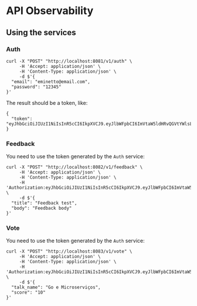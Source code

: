 # API Observability

## Using the services

### Auth

```
curl -X "POST" "http://localhost:8081/v1/auth" \
     -H 'Accept: application/json' \
     -H 'Content-Type: application/json' \
     -d $'{
  "email": "eminetto@email.com",
  "password": "12345"
}'

```

The result should be a token, like:

```
{
  "token": "eyJhbGciOiJIUzI1NiIsInR5cCI6IkpXVCJ9.eyJlbWFpbCI6ImVtaW5ldHRvQGVtYWlsLmNvbSIsImV4cCI6MTY4MTE3NjU0OSwiaWF0IjoxNjgxMTcyOTE5LCJuYmYiOjE2ODExNzI5MTl9.dVbwJohxHDA4vGMM2q0x40RligVZvqw12zj3mQa6Xqc"
}
```

### Feedback

You need to use the token generated by the ```Auth``` service:

```
curl -X "POST" "http://localhost:8082/v1/feedback" \
     -H 'Accept: application/json' \
     -H 'Content-Type: application/json' \
	 -H 'Authorization:eyJhbGciOiJIUzI1NiIsInR5cCI6IkpXVCJ9.eyJlbWFpbCI6ImVtaW5ldHRvQGVtYWlsLmNvbSIsImV4cCI6MTY4MTE3NjU0OSwiaWF0IjoxNjgxMTcyOTE5LCJuYmYiOjE2ODExNzI5MTl9.dVbwJohxHDA4vGMM2q0x40RligVZvqw12zj3mQa6Xqc' \
     -d $'{
  "title": "Feedback test",
  "body": "Feedback body"
}'
```

### Vote

You need to use the token generated by the ```Auth``` service:

```
curl -X "POST" "http://localhost:8083/v1/vote" \
     -H 'Accept: application/json' \
     -H 'Content-Type: application/json' \
	 -H 'Authorization:eyJhbGciOiJIUzI1NiIsInR5cCI6IkpXVCJ9.eyJlbWFpbCI6ImVtaW5ldHRvQGVtYWlsLmNvbSIsImV4cCI6MTY4MTE3NjU0OSwiaWF0IjoxNjgxMTcyOTE5LCJuYmYiOjE2ODExNzI5MTl9.dVbwJohxHDA4vGMM2q0x40RligVZvqw12zj3mQa6Xqc' \
     -d $'{
  "talk_name": "Go e Microserviços",
  "score": "10"
}'
```

